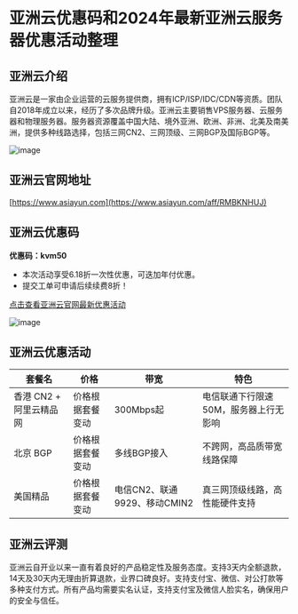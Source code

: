 # 亚洲云优惠码和2024年最新亚洲云服务器优惠活动整理

## 亚洲云介绍
亚洲云是一家由企业运营的云服务提供商，拥有ICP/ISP/IDC/CDN等资质。团队自2018年成立以来，经历了多次品牌升级。亚洲云主要销售VPS服务器、云服务器和物理服务器。服务器资源覆盖中国大陆、境外亚洲、欧洲、非洲、北美及南美洲，提供多种线路选择，包括三网CN2、三网顶级、三网BGP及国际BGP等。

![image](https://github.com/farmershaylahopk/AsiaYun/assets/169418829/a5926392-d3f5-4f7b-a444-5eba8de3fde2)

## 亚洲云官网地址
[https://www.asiayun.com](https://www.asiayun.com/aff/RMBKNHUJ)

## 亚洲云优惠码
**优惠码：kvm50**
- 本次活动享受6.18折一次性优惠，可迭加年付优惠。
- 提交工单可申请后续续费8折！

[点击查看亚洲云官网最新优惠活动](https://www.asiayun.com/aff/RMBKNHUJ)

![image](https://github.com/farmershaylahopk/AsiaYun/assets/169418829/7c21d9ac-9961-4466-909f-b6c592e796ca)

## 亚洲云优惠活动
| 套餐名 | 价格 | 带宽 | 特色 |
|--------|-----|-----|-----|
| 香港 CN2 + 阿里云精品网 | 价格根据套餐变动 | 300Mbps起 | 电信联通下行限速50M，服务器上行无影响 |
| 北京 BGP | 价格根据套餐变动 | 多线BGP接入 | 不跨网，高品质带宽线路保障 |
| 美国精品 | 价格根据套餐变动 | 电信CN2、联通9929、移动CMIN2 | 真三网顶级线路，高性能硬件支持 |

## 亚洲云评测
亚洲云自开业以来一直有着良好的产品稳定性及服务态度。支持3天内全额退款，14天及30天内无理由折算退款，业界口碑良好。支持支付宝、微信、对公打款等多种支付方式。所有产品均需要实名认证，支持支付宝及微信人脸实名，确保用户的安全与信任。
